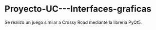 # Proyecto-UC---Interfaces-graficas
Se realizo un juego similar a Crossy Road mediante la libreria PyQt5.
